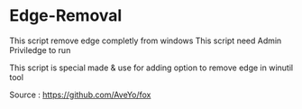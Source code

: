 # Edge-Removal

This script remove edge completly from windows
This script need Admin Priviledge to run

This script is special made & use for adding option to remove edge in winutil tool

Source : https://github.com/AveYo/fox
